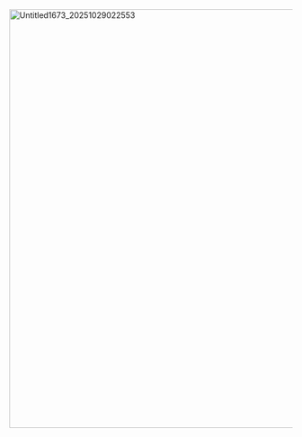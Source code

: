 <img width="828" height="745" alt="Untitled1673_20251029022553" src="https://github.com/user-attachments/assets/69b7fbdc-aea8-4d28-b2b7-6b3482c5e953" />

